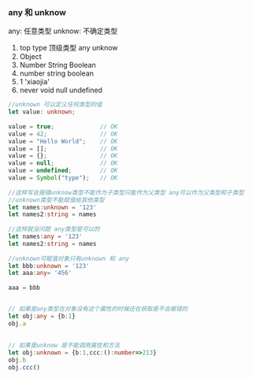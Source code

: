 ### any 和 unknow 

any: 任意类型
unknow: 不确定类型

1. top type 顶级类型 any unknow
2. Object
3. Number String Boolean
4. number string boolean
5. 1 'xiaojia'
6. never void null undefined

```ts
//unknown 可以定义任何类型的值
let value: unknown;
 
value = true;             // OK
value = 42;               // OK
value = "Hello World";    // OK
value = [];               // OK
value = {};               // OK
value = null;             // OK
value = undefined;        // OK
value = Symbol("type");   // OK
 
//这样写会报错unknow类型不能作为子类型只能作为父类型 any可以作为父类型和子类型
//unknown类型不能赋值给其他类型
let names:unknown = '123'
let names2:string = names
 
//这样就没问题 any类型是可以的
let names:any = '123'
let names2:string = names   
 
//unknown可赋值对象只有unknown 和 any
let bbb:unknown = '123'
let aaa:any= '456'
 
aaa = bbb


// 如果是any类型在对象没有这个属性的时候还在获取是不会报错的
let obj:any = {b:1}
obj.a
 
 
// 如果是unknow 是不能调用属性和方法
let obj:unknown = {b:1,ccc:():number=>213}
obj.b
obj.ccc()
```